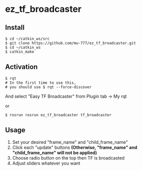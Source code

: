 # ez_tf_broadcaster

## Install

```
$ cd ~/catkin_ws/src
$ git clone https://github.com/mu-777/ez_tf_broadcaster.git
$ cd ~/catkin_ws
$ catkin_make
```

## Activation

```
$ rqt
# In the first time to use this, 
# you should use $ rqt --force-discover
```
And select "Easy TF Broadcaster" from Plugin tab -> My rqt

or 

```
$ rosrun rosrun ez_tf_broadcaster tf_broadcaster
```

## Usage

1. Set your desired "frame_name" and "child_frame_name"
2. Click each "update" buttons 
**(Otherwise, "frame_name" and "child_frame_name" will not be applied)**
3. Choose radio button on the top then TF is broadcasted
4. Adjust sliders whatever you want




